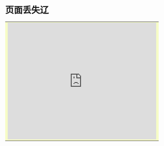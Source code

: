 # 页面丢失辽
 
<table cellspacing="0" class="t_table" style="width:98%" bgcolor="#F6FCC6"><tbody><tr><td><span id="flv_Sa6"><iframe src="https://www.bilibili.com/blackboard/newplayer.html?playlist=false&amp;crossDomain=1&amp;aid=244254871&amp;page=1" border="0" scrolling="no" framespacing="0" allowfullscreen="true" style="max-width: 100%" width="500" height="375" frameborder="no"></iframe></span><script type="text/javascript" reload="1">document.getElementById('flv_Sa6').innerHTML=(detectHtml5Support() ? "<iframe src='https://www.bilibili.com/blackboard/newplayer.html?playlist=false&crossDomain=1&aid=244254871&page=1' border='0' scrolling='no' framespacing='0' allowfullscreen='true' style='max-width: 100%' width='500' height='375' frameborder='no'></iframe>" : AC_FL_RunContent('width', '500', 'height', '375', 'allowNetworking', 'internal', 'allowScriptAccess', 'never', 'src', 'https://s1.hdslb.com/bfs/static/player/main/flash/play_v3.swf?playlist=false&crossDomain=1&aid=244254871&cid=', 'quality', 'high', 'bgcolor', '#ffffff', 'wmode', 'transparent', 'allowfullscreen', 'true'));</script><br>
</td></tr></tbody></table>
